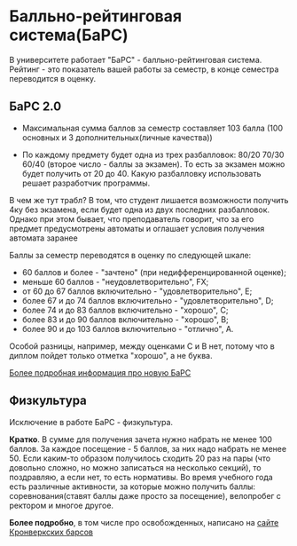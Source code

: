 # Балльно-рейтинговая система(БаРС)

В университете работает "БаРС" - балльно-рейтинговая система. Рейтинг - это показатель вашей работы за семестр, в конце семестра переводится в оценку.

## БаРС 2.0

- Максимальная сумма баллов за семестр составляет 103 балла (100 основных и 3 дополнительных(личные качества))

- По каждому предмету будет одна из трех разбалловок: 80/20 70/30 60/40 (второе число - баллы за экзамен). То есть за экзамен можно будет получить от 20 до 40. Какую разбалловку использовать решает разработчик программы. 

В чем же тут трабл?
В том, что студент лишается возможности получить 4ку без экзамена, если будет одна из двух последних разбалловок. Однако при этом бывает, что преподаватель говорит, что за его предмет предусмотрены автоматы и  оглашает условия получения автомата заранее


Баллы за семестр переводятся в оценку по следующей шкале:
- 60 баллов и более - "зачтено" (при недифференцированной оценке);
- меньше 60 баллов - "неудовлетворительно", FX;
- от 60 до 67 баллов включительно - "удовлетворительно", E;
- более 67 и до 74 баллов включительно - "удовлетворительно", D;
- более 74 и до 83 баллов включительно - "хорошо", C;
- более 83 и до 90 баллов включительно - "хорошо", B;
- более 90 и до 103 баллов включительно - "отлично", А.

Особой разницы, например, между оценками С и В нет, потому что в диплом пойдет только отметка "хорошо", а не буква.

[Более подробная информация про новую БаРС](https://vk.com/doc162314205_545363389?hash=65e8e590703c764ed7&dl=20760d986bcb9e61a9)

## Физкультура
Исключение в работе БаРС - физкультура.

**Кратко**. В сумме для получения зачета нужно набрать не менее 100 баллов. За каждое посещение - 5 баллов, за них надо набрать не менее 50. Если каким-то образом получилось сходить 20 раз на пары (что довольно сложно, но можно записаться на несколько секций), то поздравляю, а если нет, то есть нормативы. Во время учебного года есть различные активности, за которые можно получить баллы: соревнования(ставят баллы даже просто за посещение), велопробег с ректором и многое другое.

**Более подробно**, в том числе про освобожденных, написано на [сайте Кронверкских барсов](https://kronbars.itmo.ru/club/info/)
